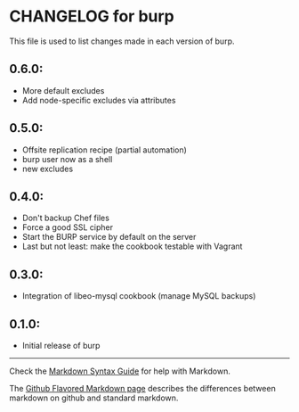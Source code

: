 # CHANGELOG for burp

This file is used to list changes made in each version of burp.

## 0.6.0:

* More default excludes
* Add node-specific excludes via attributes

## 0.5.0:

* Offsite replication recipe (partial automation)
* burp user now as a shell
* new excludes

## 0.4.0:

* Don't backup Chef files
* Force a good SSL cipher
* Start the BURP service by default on the server
* Last but not least: make the cookbook testable with Vagrant

## 0.3.0:

* Integration of libeo-mysql cookbook (manage MySQL backups)

## 0.1.0:

* Initial release of burp

- - - 
Check the [Markdown Syntax Guide](http://daringfireball.net/projects/markdown/syntax) for help with Markdown.

The [Github Flavored Markdown page](http://github.github.com/github-flavored-markdown/) describes the differences between markdown on github and standard markdown.
